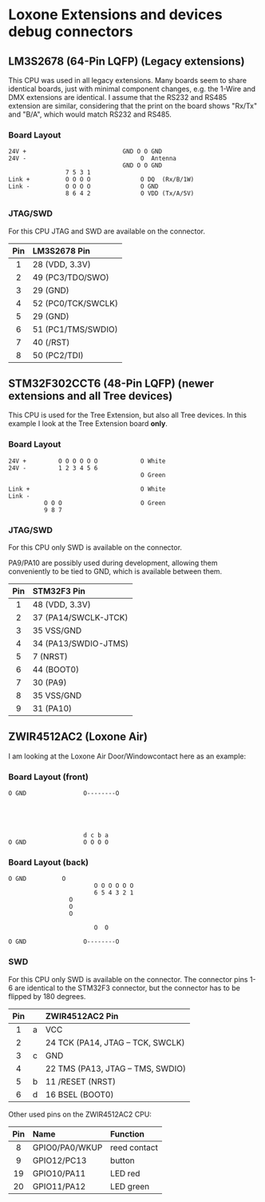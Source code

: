 # Loxone Extensions and devices debug connectors

## LM3S2678 (64-Pin LQFP) (Legacy extensions)

This CPU was used in all legacy extensions. Many boards seem to share identical boards, just with minimal component changes, e.g. the 1-Wire and DMX extensions are identical. I assume that the RS232 and RS485 extension are similar, considering that the print on the board shows "Rx/Tx" and "B/A", which would match RS232 and RS485.


### Board Layout

    24V +                           GND O O GND
    24V -                                O  Antenna
                                    GND O O GND
                    7 5 3 1
    Link +          O O O O              O DQ  (Rx/B/1W)
    Link -          O O O O              O GND 
                    8 6 4 2              O VDD (Tx/A/5V)


### JTAG/SWD

For this CPU JTAG and SWD are available on the connector.

| Pin | LM3S2678 Pin       |
| :-: | :----------------- |
|  1  | 28 (VDD, 3.3V)     |
|  2  | 49 (PC3/TDO/SWO)   |
|  3  | 29 (GND)           |
|  4  | 52 (PC0/TCK/SWCLK) |
|  5  | 29 (GND)           |
|  6  | 51 (PC1/TMS/SWDIO) |
|  7  | 40 (/RST)          |
|  8  | 50 (PC2/TDI)       |


## STM32F302CCT6 (48-Pin LQFP) (newer extensions and all Tree devices)

This CPU is used for the Tree Extension, but also all Tree devices. In this example I look at the Tree Extension board **only**.


### Board Layout

    24V +         O O O O O O            O White
    24V -         1 2 3 4 5 6                 
                                         O Green

    Link +                               O White
    Link -                        
              O O O                      O Green
              9 8 7

### JTAG/SWD

For this CPU only SWD is available on the connector.

PA9/PA10 are possibly used during development, allowing them conveniently to be tied to GND, which is available between them.

| Pin | STM32F3 Pin       |
| :-: | :----------------- |
|  1  | 48 (VDD, 3.3V) |
|  2  | 37 (PA14/SWCLK-JTCK) |
|  3  | 35 VSS/GND |
|  4  | 34 (PA13/SWDIO-JTMS) |
|  5  | 7 (NRST) |
|  6  | 44 (BOOT0) |
|  7  | 30 (PA9) |
|  8  | 35 VSS/GND |
|  9  | 31 (PA10) |

## ZWIR4512AC2 (Loxone Air)

I am looking at the Loxone Air Door/Windowcontact here as an example:

### Board Layout (front)

    O GND                O--------O





                         d c b a
    O GND                O O O O
    

### Board Layout (back)

    O GND          O
                            O O O O O O
                            6 5 4 3 2 1 
                     O
                     O
                     O
                     
                            O  O
                                
    O GND                O--------O
    
### SWD

For this CPU only SWD is available on the connector. The connector pins 1-6 are identical to the STM32F3 connector, but the connector has to be flipped by 180 degrees.

| Pin |     | ZWIR4512AC2 Pin       |
| :-: | :-: | :----------------- |
|  1  |  a  | VCC |
|  2  |     | 24 TCK (PA14, JTAG – TCK, SWCLK) |
|  3  |  c  | GND |
|  4  |     | 22 TMS (PA13, JTAG – TMS, SWDIO) |
|  5  |  b  | 11 /RESET (NRST) |
|  6  |  d  | 16 BSEL (BOOT0) |

Other used pins on the ZWIR4512AC2 CPU:

| Pin | Name           | Function |
| :-: | :------------- |:------- |
|  8  | GPIO0/PA0/WKUP | reed contact |
|  9  | GPIO12/PC13    | button |
| 19  | GPIO10/PA11    | LED red |
| 20  | GPIO11/PA12    | LED green |
